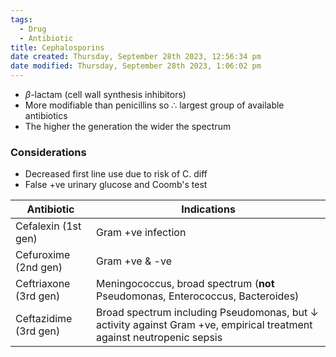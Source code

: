 ```yaml
---
tags:
  - Drug
  - Antibiotic
title: Cephalosporins
date created: Thursday, September 28th 2023, 12:56:34 pm
date modified: Thursday, September 28th 2023, 1:06:02 pm
---
```

- $\beta$-lactam (cell wall synthesis inhibitors)
- More modifiable than penicillins so $\therefore$ largest group of available antibiotics
- The higher the generation the wider the spectrum 

### Considerations
- Decreased first line use due to risk of C. diff
- False +ve urinary glucose and Coomb's test

| Antibiotic | Indications |  
| ------- | -------| 
| Cefalexin (1st gen) | Gram +ve infection |
| Cefuroxime (2nd gen) | Gram +ve & -ve |
| Ceftriaxone (3rd gen) | Meningococcus, broad spectrum (**not** Pseudomonas, Enterococcus, Bacteroides) |
| Ceftazidime (3rd gen) | Broad spectrum including Pseudomonas, but $\downarrow$ activity against Gram +ve, empirical treatment against neutropenic sepsis



